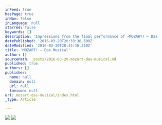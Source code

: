 ```yaml
---
inFeed: true
hasPage: true
inNav: false
inLanguage: null
starred: false
keywords: []
description: 'Impressions from the final performance of »MOZART! – Das Musical im Raimund Theater Wien«, 3/20/2016'
datePublished: '2016-03-20T20:33:38.599Z'
dateModified: '2016-03-20T20:33:36.310Z'
title: 'MOZART! – Das Musical'
author: []
sourcePath: _posts/2016-03-20-mozart-das-musical.md
published: true
authors: []
publisher:
  name: null
  domain: null
  url: null
  favicon: null
url: mozart-das-musical/index.html
_type: Article

---
```

![](https://s3-us-west-2.amazonaws.com/the-grid-img/p/8b67be03106b598e9ea8b835a756c5fd97f91792.jpg)
![](https://the-grid-user-content.s3-us-west-2.amazonaws.com/8fdbcfa9-806e-4fb8-a951-ad632aff292e.jpg)